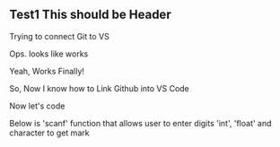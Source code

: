 ## Test1 This should be Header
Trying to connect Git to VS

Ops. looks like works

Yeah, Works Finally!

So, Now I know how to Link Github into VS Code

Now let's code

Below is 'scanf' function that allows user to enter digits 'int', 'float' and character to get mark